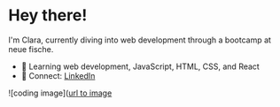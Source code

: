 # Hey there!
I'm Clara, currently diving into web development through a bootcamp at neue fische.

- 🌱 Learning web development, JavaScript, HTML, CSS, and React
- 🔗 Connect: [LinkedIn](https://www.linkedin.com/in/clara-weyer-26a693319?utm_source=share&utm_campaign=share_via&utm_content=profile&utm_medium=ios_app)

  
![coding image]([url to image](https://codingweek.org/wp-content/uploads/2023/09/chris-ried-ieic5Tq8YMk-unsplash-scaled.jpg)
